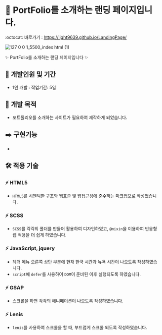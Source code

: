 # 🎉 PortFolio를 소개하는 랜딩 페이지입니다.
:octocat: 바로가기 : https://light9639.github.io/LandingPage/

![127 0 0 1_5500_index html (1)](https://github.com/light9639/LandingPage/assets/95972251/94f61727-25ca-4bd4-9988-7548eaf3b61a)

✨ PortFolio를 소개하는 랜딩 페이지입니다 ✨
## :calendar: 개발인원 및 기간
- 1인 개발 : 작업기간: 5일
## :dart: 개발 목적
- 포트폴리오를 소개하는 사이트가 필요하여 제작하게 되었습니다.
## :black_nib: 구현기능
- 
## :hammer_and_wrench: 적용 기술
### :zap: HTML5
- `HTML5`를 시멘틱한 구조와 웹표준 및 웹접근성에 준수하는 마크업으로 작성했습니다.
### :zap: SCSS
- `SCSS`를 각각의 폴더를 만들어 활용하여 디자인하였고, `@mixin`을 이용하여 반응형 웹 적용을 더 쉽게 하였습니다.
### :zap: JavaScript, jquery
- 헤더 메뉴 오른쪽 상단 부분에 현재 한국 시간과 뉴욕 시간이 나오도록 작성하였습니다.
- `script`에 `defer`를 사용하여 `DOM`이 준비된 이후 실행되도록 하였습니다.
### :zap: GSAP
- 스크롤을 하면 각각의 애니메이션이 나오도록 작성하였습니다.
### :zap: Lenis
- `lenis`를 사용하여 스크롤을 할 때, 부드럽게 스크롤 되도록 작성하였습니다.
